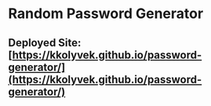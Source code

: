 # Random Password Generator

## Deployed Site: [https://kkolyvek.github.io/password-generator/](https://kkolyvek.github.io/password-generator/)
